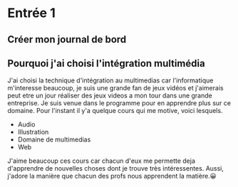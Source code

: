 # Entrée 1
## Créer mon journal de bord
## Pourquoi j'ai choisi l'intégration multimédia
J'ai choisi la technique d'intégration au multimedias car l'informatique m'interesse beaucoup, je suis une grande fan de jeux vidéos et j'aimerais peut etre un jour réaliser des jeux videos a mon tour dans une grande entreprise. Je suis venue dans le programme pour en apprendre plus sur ce domaine. Pour l'instant il y'a quelque cours qui me motive, voici lesquels.

* Audio
* Illustration
* Domaine de multimedias
* Web

J'aime beaucoup ces cours car chacun d'eux me permette deja d'apprendre de nouvelles choses dont je trouve très intéressentes. Aussi, j'adore la manière que chacun des profs nous apprendent la matière.😀
